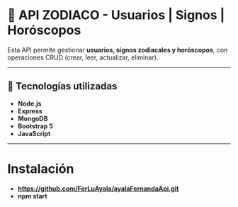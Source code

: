 # 🌌 API ZODIACO - Usuarios | Signos | Horóscopos

Esta API permite gestionar **usuarios, signos zodiacales y horóscopos**, con operaciones CRUD (crear, leer, actualizar, eliminar).

---

## 📌 Tecnologías utilizadas
- **Node.js**
- **Express**
- **MongoDB**
- **Bootstrap 5**
- **JavaScript**

---
# Instalación
- **https://github.com/FerLuAyala/ayalaFernandaApi.git**
- **npm start**


